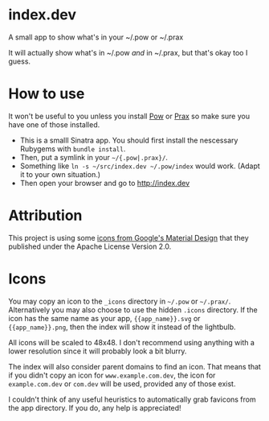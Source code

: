 # index.dev

A small app to show what's in your ~/.pow or ~/.prax

It will actually show what's in ~/.pow *and* in ~/.prax, but that's okay too I guess.

# How to use

It won't be useful to you unless you install [Pow](http://pow.cx/) or [Prax](http://ysbaddaden.github.io/prax/) so make sure you have one of those installed.

- This is a smalll Sinatra app. You should first install the nescessary Rubygems with `bundle install`.
- Then, put a symlink in your `~/{.pow|.prax}/`.
- Something like `ln -s ~/src/index.dev ~/.pow/index` would work. (Adapt it to your own situation.)
- Then open your browser and go to http://index.dev

# Attribution

This project is using some [icons from Google's Material Design](https://github.com/google/material-design-icons/) that they published under the Apache License Version 2.0.

# Icons

You may copy an icon to the `_icons` directory in `~/.pow` or `~/.prax/`.
Alternatively you may also choose to use the hidden `.icons` directory.
If the icon has the same name as your app, `{{app_name}}.svg` or `{{app_name}}.png`, then the index will show it instead of the lightbulb.

All icons will be scaled to 48x48.
I don't recommend using anything with a lower resolution since it will probably look a bit blurry.

The index will also consider parent domains to find an icon.
That means that if you didn't copy an icon for `www.example.com.dev`, the icon for `example.com.dev` or `com.dev` will be used, provided any of those exist.

I couldn't think of any useful heuristics to automatically grab favicons from the app directory. If you do, any help is appreciated!
